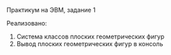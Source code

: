 Практикум на ЭВМ, задание 1

Реализовано:
1) Система классов плоских геометрических фигур
2) Вывод плоских геометрических фигур в консоль